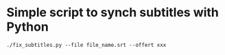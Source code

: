 Simple script to synch subtitles with Python
==========================================
`./fix_subtitles.py --file file_name.srt --offert xxx`
